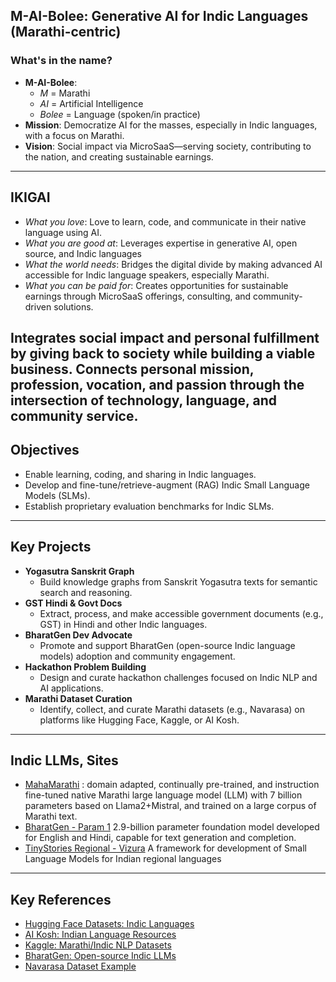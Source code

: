 ## M-AI-Bolee: Generative AI for Indic Languages (Marathi-centric)

### **What's in the name?**

- **M-AI-Bolee**:
    - *M* = Marathi
    - *AI* = Artificial Intelligence
    - *Bolee* = Language (spoken/in practice)
- **Mission**: Democratize AI for the masses, especially in Indic languages, with a focus on Marathi.
- **Vision**: Social impact via MicroSaaS—serving society, contributing to the nation, and creating sustainable earnings.

---
## **IKIGAI**
- *What you love*: Love to learn, code, and communicate in their native language using AI.
- *What you are good at*: Leverages expertise in generative AI, open source, and Indic languages
- *What the world needs*: Bridges the digital divide by making advanced AI accessible for Indic language speakers, especially Marathi.
- *What you can be paid for*: Creates opportunities for sustainable earnings through MicroSaaS offerings, consulting, and community-driven solutions.

Integrates social impact and personal fulfillment by giving back to society while building a viable business. Connects personal mission, profession, vocation, and passion through the intersection of technology, language, and community service.
---

## **Objectives**
- Enable learning, coding, and sharing in Indic languages.
- Develop and fine-tune/retrieve-augment (RAG) Indic Small Language Models (SLMs).
- Establish proprietary evaluation benchmarks for Indic SLMs.

---

## **Key Projects**
- **Yogasutra Sanskrit Graph**
    - Build knowledge graphs from Sanskrit Yogasutra texts for semantic search and reasoning.
- **GST Hindi \& Govt Docs**
    - Extract, process, and make accessible government documents (e.g., GST) in Hindi and other Indic languages.
- **BharatGen Dev Advocate**
    - Promote and support BharatGen (open-source Indic language models) adoption and community engagement.
- **Hackathon Problem Building**
    - Design and curate hackathon challenges focused on Indic NLP and AI applications.
- **Marathi Dataset Curation**
    - Identify, collect, and curate Marathi datasets (e.g., Navarasa) on platforms like Hugging Face, Kaggle, or AI Kosh.


---

## **Indic LLMs, Sites**
- [MahaMarathi](https://huggingface.co/marathi-llm/MahaMarathi-7B-v24.01-Base) : domain adapted, continually pre-trained, and instruction fine-tuned native Marathi large language model (LLM) with 7 billion parameters based on Llama2+Mistral, and trained on a large corpus of Marathi text.
- [BharatGen - Param 1](https://aikosh.indiaai.gov.in/home/models/details/bharatgen_param_1_indic_scale_bilingual_foundation_model.html) 2.9-billion parameter foundation model developed for English and Hindi, capable for text generation and completion. 
- [TinyStories Regional - Vizura](https://github.com/VizuaraAI/Tiny-Stories-Regional)  A framework for development of Small Language Models for Indian regional languages

---

## **Key References**
- [Hugging Face Datasets: Indic Languages](https://huggingface.co/datasets?language=marathi)
- [AI Kosh: Indian Language Resources](https://ai4bharat.org/resources)
- [Kaggle: Marathi/Indic NLP Datasets](https://www.kaggle.com/datasets?search=marathi)
- [BharatGen: Open-source Indic LLMs](https://github.com/ai4bharat/Indic-LLMs)
- [Navarasa Dataset Example](https://huggingface.co/datasets/navarasa)



